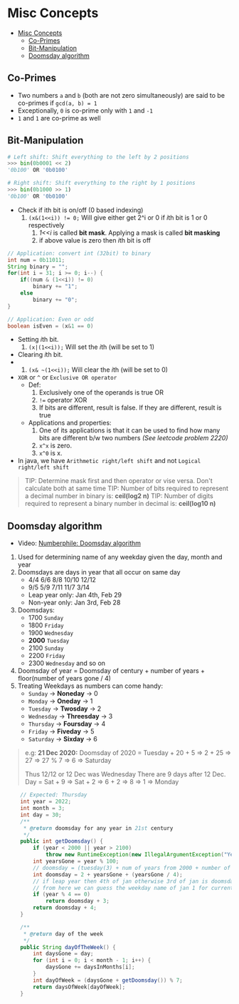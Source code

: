 # Misc Concepts

- [Misc Concepts](#misc-concepts)
  - [Co-Primes](#co-primes)
  - [Bit-Manipulation](#bit-manipulation)
  - [Doomsday algorithm](#doomsday-algorithm)

## Co-Primes

- Two numbers `a` and `b` (both are not zero simultaneously) are said to be co-primes if `gcd(a, b) = 1`
- Exceptionally, `0` is co-prime only with `1` and `-1`
- `1` and `1` are co-prime as well

## Bit-Manipulation

```python
# Left shift: Shift everything to the left by 2 positions
>>> bin(0b0001 << 2)
'0b100' OR '0b0100'

# Right shift: Shift everything to the right by 1 positions
>>> bin(0b1000 >> 1)
'0b100' OR '0b0100'
```

- Check if ith bit is on/off (0 based indexing)
  1. `(x&(1<<i)) != 0;` Will give either get 2^i or 0 if *i*th bit is 1 or 0 respectively
     1. _1<<i_ is called **bit mask**. Applying a mask is called **bit masking**
     2. if above value is zero then *i*th bit is off

```java
// Application: convert int (32bit) to binary
int num = 0b11011;
String binary = "";
for(int i = 31; i >= 0; i--) {
    if((num & (1<<i)) != 0)
        binary += "1";
    else
        binary += "0";
}

// Application: Even or odd
boolean isEven = (x&1 == 0)
```

- Setting *i*th bit.
  1. `(x|(1<<i));` Will set the *i*th (will be set to 1)
- Clearing *i*th bit.
- 1. `(x& ~(1<<i));` Will clear the *i*th (will be set to 0)
- `XOR` or `^` or `Exclusive OR operator`
  - Def:
    1. Exclusively one of the operands is true OR
    2. `!=` operator XOR
    3. If bits are different, result is false. If they are different, result is true
  - Applications and properties:
    1. One of its applications is that it can be used to find how many bits are different b/w two numbers _(See leetcode problem 2220)_
    2. `x^x` is zero.
    3. `x^0` is x.
- In java, we have `Arithmetic right/left shift` and not `Logical right/left shift`

> TIP: Determine mask first and then operator or vise versa. Don't calculate both at same time
> TIP: Number of bits required to represent a decimal number in binary is: **ceil(log2 n)**
> TIP: Number of digits required to represent a binary number in decimal is: **ceil(log10 n)**

## Doomsday algorithm

- Video: [Numberphile: Doomsday algorithm](https://www.youtube.com/watch?v=z2x3SSBVGJU&t=339s&ab_channel=Numberphile)

1. Used for determining name of any weekday given the day, month and year
2. Doomsdays are days in year that all occur on same day
   - 4/4 6/6 8/8 10/10 12/12
   - 9/5 5/9 7/11 11/7 3/14
   - Leap year only: Jan 4th, Feb 29
   - Non-year only: Jan 3rd, Feb 28
3. Doomsdays:
   - 1700 `Sunday`
   - 1800 `Friday`
   - 1900 `Wednesday`
   - **2000** `Tuesday`
   - 2100 `Sunday`
   - 2200 `Friday`
   - 2300 `Wednesday` and so on
4. Doomsday of year = Doomsday of century + number of years + floor(number of years gone / 4)
5. Treating Weekdays as numbers can come handy:
   - `Sunday` -> **Noneday** -> 0
   - `Monday` -> **Oneday** -> 1
   - `Tuesday` -> **Twosday** -> 2
   - `Wednesday` -> **Threesday** -> 3
   - `Thursday` -> **Foursday** -> 4
   - `Friday` -> **Fiveday** -> 5
   - `Saturday` -> **Sixday** -> 6

> e.g: **21 Dec 2020:**
> Doomsday of 2020 = Tuesday + 20 + 5
> => 2 + 25
> => 27
> => 27 % 7
> => 6
> => Saturday
>
> Thus 12/12 or 12 Dec was Wednesday
> There are 9 days after 12 Dec.
> Day = Sat + 9
> => Sat + 2
> => 6 + 2
> => 8
> => 1
> => Monday

```java
    // Expected: Thursday
    int year = 2022;
    int month = 3;
    int day = 30;
    /**
     * @return doomsday for any year in 21st century
     */
    public int getDoomsday() {
        if (year < 2000 || year > 2100)
            throw new RuntimeException(new IllegalArgumentException("Year must be from 21st century"));
        int yearsGone = year % 100;
        // doomsday = (tuesday(3) + num of years from 2000 + number of leap years) % 7
        int doomsday = 2 + yearsGone + (yearsGone / 4);
        // if leap year then 4th of jan otherwise 3rd of jan is doomsday
        // from here we can guess the weekday name of jan 1 for current year
        if (year % 4 == 0)
            return doomsday + 3;
        return doomsday + 4;
    }

    /**
     * @return day of the week
     */
    public String dayOfTheWeek() {
        int daysGone = day;
        for (int i = 0; i < month - 1; i++) {
            daysGone += daysInMonths[i];
        }
        int dayOfWeek = (daysGone + getDoomsday()) % 7;
        return daysOfWeek[dayOfWeek];
    }
```
